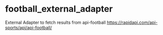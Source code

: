 # football_external_adapter
External Adapter to fetch results from api-football https://rapidapi.com/api-sports/api/api-football/
